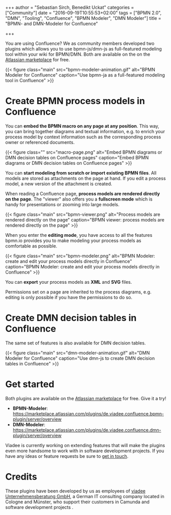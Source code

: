 +++
author = "Sebastian Sirch, Benedikt Uckat"
categories = ["Community"]
date = "2016-09-19T10:55:53+02:00"
tags = ["BPMN 2.0", "DMN", "Tooling", "Confluence", "BPMN Modeler", "DMN Modeler"]
title = "BPMN- and DMN-Modeler for Confluence"

+++

You are using Confluence? We as community members developed two plugins which allows you to use bpmn-js/dmn-js as full-featured modeling tool within your wiki for BPMN/DMN. Both are available on the on the [Atlassian marketplace](https://marketplace.atlassian.com/vendors/1213394) for free.

<!--more-->
{{< figure class="main" src="bpmn-modeler-animation.gif" alt="BPMN Modeler for Confluence" caption="Use bpmn-ja as a full-featured modeling tool in Confluence" >}}

# Create BPMN process models in Confluence
You can **embed the BPMN macro on any page at any position**. This way, you can bring together diagrams and textual information, e.g. to enrich your process model by context information such as the corresponding process owner or referenced documents.

{{< figure class="" src="macro-page.png" alt="Embed BPMN diagrams or DMN decision tables on Confluence pages" caption="Embed BPMN diagrams or DMN decision tables on Confluence pages" >}}

 You can **start modeling from scratch or import existing BPMN files**. All models are stored as attachments on the page at hand. If you edit a process model, a new version of the attachment is created.
 
When reading a Confluence page, **process models are rendered directly on the page**. The "viewer" also offers you a **fullscreen mode** which is handy for presentations or zooming into large models.

{{< figure class="main" src="bpmn-viewer.png" alt="Process models are rendered directly on the page" caption="BPMN viewer: process models are rendered directly on the page" >}}

When you enter the **editing mode**, you have access to all the features bpmn.io provides you to make modeling your process models as comfortable as possible.

{{< figure class="main" src="bpmn-modeler.png" alt="BPMN Modeler: create and edit your process models directly in Confluence" caption="BPMN Modeler: create and edit your process models directly in Confluence" >}}


You can **export** your process models as **XML** and **SVG** files. 

<Screenshot>

Permissions set on a page are inherited to the process diagrams, e.g. editing is only possible if you have the permissions to do so.
 
# Create DMN decision tables in Confluence

The same set of features is also available for DMN decision tables. 

{{< figure class="main" src="dmn-modeler-animation.gif" alt="DMN Modeler for Confluence" caption="Use dmn-js to create DMN decision tables in Confluence" >}}

# Get started
Both plugins are available on the [Atlassian marketplace](https://marketplace.atlassian.com/vendors/1213394) for free. Give it a try! 

* **BPMN-Modeler**: https://marketplace.atlassian.com/plugins/de.viadee.confluence.bpmn-plugin/server/overview
* **DMN-Modeler**: https://marketplace.atlassian.com/plugins/de.viadee.confluence.dmn-plugin/server/overview

Viadee is currently working on extending features that will make the plugins even more handsome to work with in software development projects. If you have any ideas or feature requests be sure to [get in touch](http://www.viadee.de/bpmn-modeler/). 


# Credits
These plugins have been developed by us as employees of [viadee Unternehmensberatung GmbH](http://www.viadee.de), a German IT consulting company located in Cologne and Münster, who support their customers in Camunda and software development projects .
